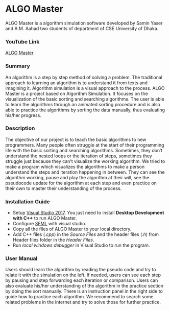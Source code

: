# ALGO Master
ALGO Master is a algorithm simulation software developed by Samin Yaser and A.M. Aahad two students of department of CSE University of Dhaka.

### YouTube Link
[ALGO Master](https://youtu.be/8j8lCVnMhFQ)

### Summary
An algorithm is a step by step method of solving a problem. The traditional approach to learning an algorithm is to understand it from texts and imagining it. Algorithm simulation is a visual approach to the process. ALGO Master is a project based on Algorithm Simulation. It focuses on the visualization of the basic sorting and searching algorithms. The user is able to learn the algorithms through an animated sorting procedure and is also able to practice the algorithms by sorting the data manually, thus evaluating his/her progress.

### Description
The objective of our project is to teach the basic algorithms to new programmers. Many people often struggle at the start of their programming life with the basic sorting and searching algorithms. Sometimes, they don’t understand the nested loops or the iteration of steps, sometimes they struggle just because they can’t visualize the working algorithm. We tried to make a program which visualizes the algorithms to make a person understand the steps and iteration happening in between. They can see the algorithm working, pause and play the algorithm at their will, see the pseudocode update for the algorithm at each step and even practice on their own to master their understanding of the process.

### **Installation Guide**

- Setup [Visual Studio 2017](https://www.youtube.com/watch?v=R6dZJ-FEypk). You just need to install **Desktop Development with C++** to run ALGO Master.
- Configure [SFML](https://www.youtube.com/watch?v=axIgxBQVBg0&t=3s) with visual studio.
- Copy all the files of ALGO Master to your local directory.
- Add C++ files (*.cpp*) in the *Source Files* and the header files (*.h*) from Header files folder in the *Header Files*.
- Run *local windows debugger* in Visual Studio to run the program.

### User Manual
Users should learn the algorithm by reading the pseudo code and try to relate it with the simulation on the left. If needed, users can see each step by pausing and step forwarding each iteration or comparison. Users can also evaluate his/her understanding of the algorithm in the practice section by doing the sort manually. There is an instruction panel in the right side to guide how to practice each algorithm. We recommend to search some related problems in the internet and try to solve those for further practice.


